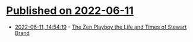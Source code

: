# [Published on 2022-06-11](index.md)

* [2022-06-11, 14:54:19](https://news.ycombinator.com/item?id=31704864) - [The Zen Playboy the Life and Times of Stewart Brand](https://www.thenation.com/article/society/stewart-brand-whole-earth/)
